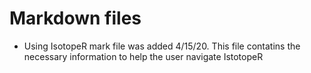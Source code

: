 # Markdown files 

- Using IsotopeR mark file was added 4/15/20. This file contatins the necessary information to help the user navigate IstotopeR 
